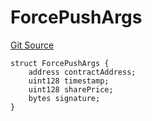 # ForcePushArgs
[Git Source](https://github.com/provisorDAO/arcanum-contracts/blob/3dfff3148182d4dfe6804e525ac556b83c05da71/src/types/SwapArgs.sol)


```solidity
struct ForcePushArgs {
    address contractAddress;
    uint128 timestamp;
    uint128 sharePrice;
    bytes signature;
}
```

